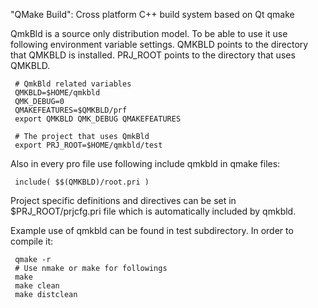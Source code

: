 "QMake Build":
Cross platform C++ build system based on Qt qmake

QmkBld is a source only distribution model.
To be able to use it use following environment variable settings.
QMKBLD points to the directory that QMKBLD is installed.
PRJ\_ROOT points to the directory that uses QMKBLD.

```
 # QmkBld related variables
 QMKBLD=$HOME/qmkbld
 QMK_DEBUG=0
 QMAKEFEATURES=$QMKBLD/prf
 export QMKBLD QMK_DEBUG QMAKEFEATURES

 # The project that uses QmkBld 
 export PRJ_ROOT=$HOME/qmkbld/test
```

Also in every pro file use following include qmkbld in qmake files:

```
 include( $$(QMKBLD)/root.pri )
```

Project specific definitions and directives can be set in $PRJ\_ROOT/prjcfg.pri file which is automatically included by qmkbld.

Example use of qmkbld can be found in test subdirectory.
In order to compile it:
```
 qmake -r
 # Use nmake or make for followings
 make 
 make clean
 make distclean
```